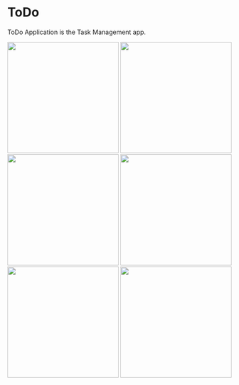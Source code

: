 # ToDo
ToDo Application is the Task Management app.

<img src="https://user-images.githubusercontent.com/72606939/100209845-5a9b6080-2f30-11eb-87a5-a9135cfb7e84.jpg" width="250">
<img src="https://user-images.githubusercontent.com/72606939/100210269-cf6e9a80-2f30-11eb-8153-0be10df5919d.jpg" width="250">
<img src="https://user-images.githubusercontent.com/72606939/100210299-d9909900-2f30-11eb-83f0-1ac4ec70b190.jpg" width="250">
<img src="https://user-images.githubusercontent.com/72606939/100210324-e1e8d400-2f30-11eb-91ab-e7648cca77bc.jpg" width="250">
<img src="https://user-images.githubusercontent.com/72606939/100210356-e9a87880-2f30-11eb-9cdb-c968128c4ee4.jpg" width="250">
<img src="https://user-images.githubusercontent.com/72606939/100210387-f1681d00-2f30-11eb-8d64-8859deae22f2.jpg" width="250">
